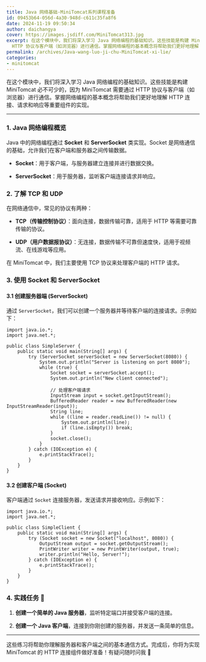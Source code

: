 ```yaml
---
title: Java 网络基础-MiniTomcat系列课程准备
id: 09453b64-056d-4a30-948d-c611c35fa8f6
date: 2024-11-19 09:50:34
author: daichangya
cover: https://images.jsdiff.com/MiniTomcat313.jpg
excerpt: 在这个模块中，我们将深入学习 Java 网络编程的基础知识。这些技能是构建 MiniTomcat 必不可少的，因为 MiniTomcat 需要通过
  HTTP 协议与客户端（如浏览器）进行通信。掌握网络编程的基本概念将帮助我们更好地理解 HTTP 连接、请求和响应等重要组件的实现。 1. Java 网
permalink: /archives/Java-wang-luo-ji-chu-MiniTomcat-xi-lie/
categories:
- minitomcat
---
```


在这个模块中，我们将深入学习 Java 网络编程的基础知识。这些技能是构建 MiniTomcat 必不可少的，因为 MiniTomcat 需要通过 HTTP 协议与客户端（如浏览器）进行通信。掌握网络编程的基本概念将帮助我们更好地理解 HTTP 连接、请求和响应等重要组件的实现。

* * *

### 1\. Java 网络编程概览

Java 中的网络编程通过 **Socket** 和 **ServerSocket** 类实现。Socket 是网络通信的基础，允许我们在客户端和服务器之间传输数据。

+   **Socket**：用于客户端，与服务器建立连接并进行数据交换。
    
+   **ServerSocket**：用于服务器，监听客户端连接请求并响应。
    

### 2\. 了解 TCP 和 UDP

在网络通信中，常见的协议有两种：

+   **TCP（传输控制协议）**：面向连接，数据传输可靠，适用于 HTTP 等需要可靠传输的协议。
    
+   **UDP（用户数据报协议）**：无连接，数据传输不可靠但速度快，适用于视频流、在线游戏等应用。
    

在 MiniTomcat 中，我们主要使用 TCP 协议来处理客户端的 HTTP 请求。

### 3\. 使用 Socket 和 ServerSocket

#### 3.1 创建服务器端 (ServerSocket)

通过 `ServerSocket`，我们可以创建一个服务器并等待客户端的连接请求。示例如下：

```
import java.io.*;
import java.net.*;

public class SimpleServer {
    public static void main(String[] args) {
        try (ServerSocket serverSocket = new ServerSocket(8080)) {
            System.out.println("Server is listening on port 8080");
            while (true) {
                Socket socket = serverSocket.accept();
                System.out.println("New client connected");
                
                // 处理客户端请求
                InputStream input = socket.getInputStream();
                BufferedReader reader = new BufferedReader(new InputStreamReader(input));
                String line;
                while ((line = reader.readLine()) != null) {
                    System.out.println(line);
                    if (line.isEmpty()) break;
                }
                socket.close();
            }
        } catch (IOException e) {
            e.printStackTrace();
        }
    }
}
```

#### 3.2 创建客户端 (Socket)

客户端通过 `Socket` 连接服务器，发送请求并接收响应。示例如下：

```
import java.io.*;
import java.net.*;

public class SimpleClient {
    public static void main(String[] args) {
        try (Socket socket = new Socket("localhost", 8080)) {
            OutputStream output = socket.getOutputStream();
            PrintWriter writer = new PrintWriter(output, true);
            writer.println("Hello, Server!");
        } catch (IOException e) {
            e.printStackTrace();
        }
    }
}
```

### 4\. 实践任务 📝

1.  **创建一个简单的 Java 服务器**，监听特定端口并接受客户端的连接。
    
2.  **创建一个 Java 客户端**，连接到你刚创建的服务器，并发送一条简单的信息。
    

* * *

这些练习将帮助你理解服务器和客户端之间的基本通信方式。完成后，你将为实现 MiniTomcat 的 HTTP 连接组件做好准备！有疑问随时问我 🦌